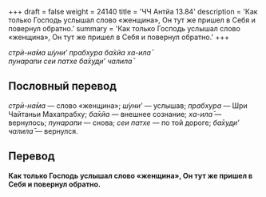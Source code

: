 +++
draft = false
weight = 24140
title = 'ЧЧ Антйа 13.84'
description = 'Как только Господь услышал слово «женщина», Он тут же пришел в Себя и повернул обратно.'
summary = 'Как только Господь услышал слово «женщина», Он тут же пришел в Себя и повернул обратно.'
+++

_стрӣ-на̄ма ш́уни’ прабхура ба̄хйа ха-ила̄  
пунарапи сеи патхе ба̄худ̣и’ чалила̄_

## Пословный перевод

_стрӣ_\-_на̄ма_ — слово «женщина»; _ш́уни’_ — услышав; _прабхура_ — Шри Чайтаньи Махапрабху; _ба̄хйа_ — внешнее сознание; _ха_\-_ила̄_ — вернулось; _пунарапи_ — снова; _сеи_ _патхе_ — по той дороге; _ба̄худ̣и’_ _чалила̄_ — вернулся.

## Перевод

**Как только Господь услышал слово «женщина», Он тут же пришел в Себя и повернул обратно.**

